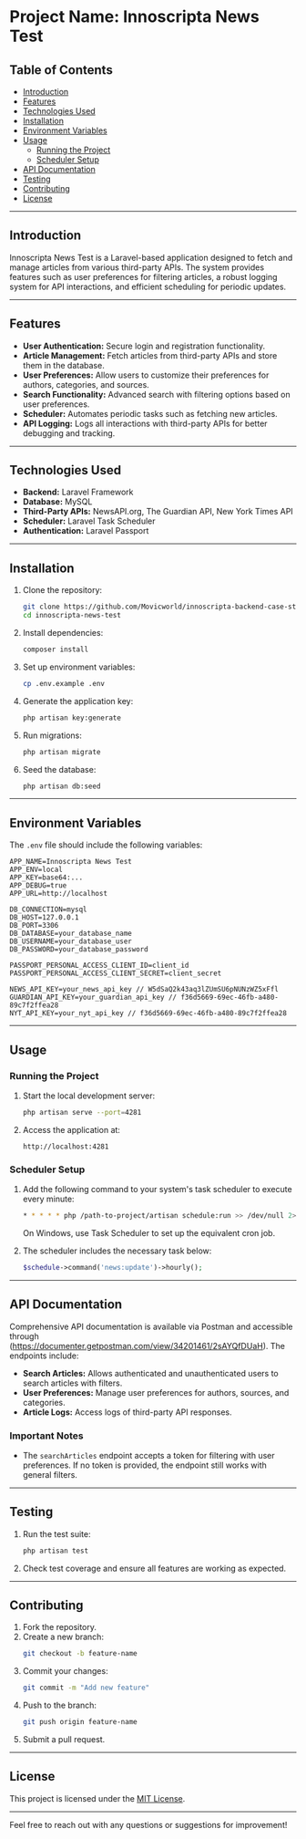 # Project Name: Innoscripta News Test

## Table of Contents
- [Introduction](#introduction)
- [Features](#features)
- [Technologies Used](#technologies-used)
- [Installation](#installation)
- [Environment Variables](#environment-variables)
- [Usage](#usage)
  - [Running the Project](#running-the-project)
  - [Scheduler Setup](#scheduler-setup)
- [API Documentation](#api-documentation)
- [Testing](#testing)
- [Contributing](#contributing)
- [License](#license)

---

## Introduction
Innoscripta News Test is a Laravel-based application designed to fetch and manage articles from various third-party APIs. The system provides features such as user preferences for filtering articles, a robust logging system for API interactions, and efficient scheduling for periodic updates.

---

## Features
- **User Authentication:** Secure login and registration functionality.
- **Article Management:** Fetch articles from third-party APIs and store them in the database.
- **User Preferences:** Allow users to customize their preferences for authors, categories, and sources.
- **Search Functionality:** Advanced search with filtering options based on user preferences.
- **Scheduler:** Automates periodic tasks such as fetching new articles.
- **API Logging:** Logs all interactions with third-party APIs for better debugging and tracking.

---

## Technologies Used
- **Backend:** Laravel Framework
- **Database:** MySQL
- **Third-Party APIs:** NewsAPI.org, The Guardian API, New York Times API
- **Scheduler:** Laravel Task Scheduler
- **Authentication:** Laravel Passport

---

## Installation
1. Clone the repository:
   ```bash
   git clone https://github.com/Movicworld/innoscripta-backend-case-study.git.
   cd innoscripta-news-test
   ```

2. Install dependencies:
   ```bash
   composer install
   ```

3. Set up environment variables:
   ```bash
   cp .env.example .env
   ```

4. Generate the application key:
   ```bash
   php artisan key:generate
   ```

5. Run migrations:
   ```bash
   php artisan migrate
   ```

6. Seed the database:
   ```bash
   php artisan db:seed
   ```

---

## Environment Variables
The `.env` file should include the following variables:

```env
APP_NAME=Innoscripta News Test
APP_ENV=local
APP_KEY=base64:...
APP_DEBUG=true
APP_URL=http://localhost

DB_CONNECTION=mysql
DB_HOST=127.0.0.1
DB_PORT=3306
DB_DATABASE=your_database_name
DB_USERNAME=your_database_user
DB_PASSWORD=your_database_password

PASSPORT_PERSONAL_ACCESS_CLIENT_ID=client_id
PASSPORT_PERSONAL_ACCESS_CLIENT_SECRET=client_secret

NEWS_API_KEY=your_news_api_key // W5dSaQ2k43aq3lZUmSU6pNUNzWZ5xFfl
GUARDIAN_API_KEY=your_guardian_api_key // f36d5669-69ec-46fb-a480-89c7f2ffea28
NYT_API_KEY=your_nyt_api_key // f36d5669-69ec-46fb-a480-89c7f2ffea28
```

---

## Usage

### Running the Project
1. Start the local development server:
   ```bash
   php artisan serve --port=4281
   ```

2. Access the application at:
   ```
   http://localhost:4281
   ```

### Scheduler Setup
1. Add the following command to your system's task scheduler to execute every minute:
   ```bash
   * * * * * php /path-to-project/artisan schedule:run >> /dev/null 2>&1
   ```
   On Windows, use Task Scheduler to set up the equivalent cron job.

2. The scheduler includes the necessary task below:
   ```php
   $schedule->command('news:update')->hourly();
   ```

---

## API Documentation
Comprehensive API documentation is available via Postman and accessible through (https://documenter.getpostman.com/view/34201461/2sAYQfDUaH). The endpoints include:
- **Search Articles:** Allows authenticated and unauthenticated users to search articles with filters.
- **User Preferences:** Manage user preferences for authors, sources, and categories.
- **Article Logs:** Access logs of third-party API responses.

### Important Notes
- The `searchArticles` endpoint accepts a token for filtering with user preferences. If no token is provided, the endpoint still works with general filters.

---

## Testing
1. Run the test suite:
   ```bash
   php artisan test
   ```

2. Check test coverage and ensure all features are working as expected.

---

## Contributing
1. Fork the repository.
2. Create a new branch:
   ```bash
   git checkout -b feature-name
   ```
3. Commit your changes:
   ```bash
   git commit -m "Add new feature"
   ```
4. Push to the branch:
   ```bash
   git push origin feature-name
   ```
5. Submit a pull request.

---

## License
This project is licensed under the [MIT License](LICENSE).

---

Feel free to reach out with any questions or suggestions for improvement!

